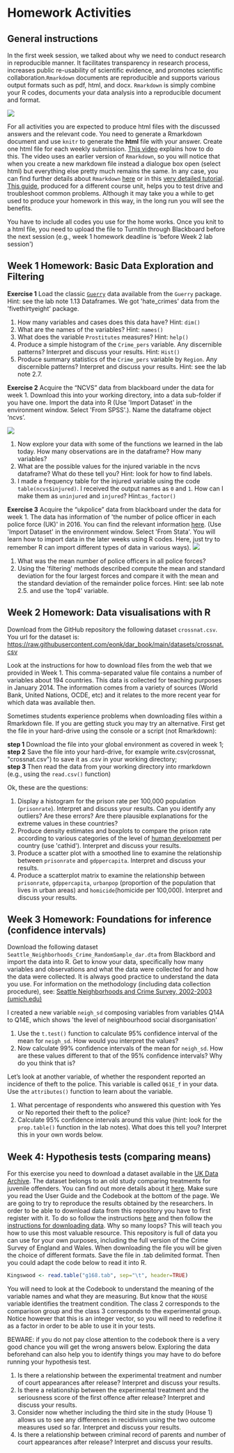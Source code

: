 # Homework Activities

## General instructions

In the first week session, we talked about why we need to conduct research in reproducible manner. It facilitates transparency in research process, increases public re-usability of scientific evidence, and promotes scientific collaboration.`Rmarkdown` documents are reproducible and supports various output formats such as pdf, html, and docx. `Rmarkdown` is simply combine your R codes, documents your data analysis into a reproducible document and format.

![](imgs/rmarkdown.png)

For all activities you are expected to produce html files with the discussed answers and the relevant code. You need to generate a Rmarkdown document and use `knitr` to generate the **html** file with your answer. Create one html file for each weekly submission. [This video](https://www.youtube.com/watch?v=-apyD5f9nwg) explains how to do this. The video uses an earlier version of `Rmarkdown`, so you will notice that when you create a new markdown file instead a dialogue box open (select html) but everything else pretty much remains the same. In any case, you can find further details about `Rmarkdown` [here](http://rmarkdown.rstudio.com/) or in this [very detailed tutorial](http://galahad.well.ox.ac.uk/repro/?utm_content=bufferc4efb&utm_medium=social&utm_source=twitter.com&utm_campaign=buffer). [This guide](http://stat545-ubc.github.io/block007_first-use-rmarkdown.html#troubleshooting), produced for a different course unit, helps you to test drive and troubleshoot common problems. Although it may take you a while to get used to produce your homework in this way, in the long run you will see the benefits.

You have to include all codes you use for the home works. Once you knit to a html file, you need to upload the file to TurnitIn through Blackboard before the next session (e.g., week 1 homework deadline is 'before Week 2 lab session')

## Week 1 Homework: Basic Data Exploration and Filtering

**Exercise 1**
Load the classic [`Guerry`](https://en.wikipedia.org/wiki/Andr%C3%A9-Michel_Guerry) data available from the `Guerry` package. Hint: see the lab note 1.13 Dataframes. We got 'hate_crimes' data from the 'fivethirtyeight' package.

1) How many variables and cases does this data have? Hint: `dim()`
2) What are the names of the variables? Hint: `names()`
3) What does the variable `Prostitutes` measures? Hint: `help()`
4) Produce a simple histogram of the `Crime_pers` variable. Any discernible patterns? Interpret and discuss your results. Hint: `Hist()`
5) Produce summary statistics of the `Crime_pers` variable by `Region`. Any discernible patterns? Interpret and discuss your results. Hint: see the lab note 2.7. 

**Exercise 2**
Acquire the “NCVS” data from blackboard under the data for week 1. Download this into your working directory, into a data sub-folder if you have one. Import the data into R (Use 'Import Dataset' in the environment window. Select 'From SPSS'.). Name the dataframe object ‘ncvs’.

![](imgs/hwimport.png)

1) Now explore your data with some of the functions we learned in the lab today. How many observations are in the dataframe? How many variables?
2) What are the possible values for the injured variable in the ncvs dataframe? What do these tell you? Hint: look for how to find labels. 
3) I made a frequency table for the injured variable using the code `table(ncvs$injured)`. I received the output names as `0` and `1`. How can I make them as `uninjured` and `injured`? Hint:`as_factor()`

**Exercise 3**
Acquire the “ukpolice” data from blackboard under the data for week 1. The data has information of 'the number of police officer in each police force (UK)' in 2016. You can find the relevant information [here](https://en.wikipedia.org/wiki/List_of_police_forces_of_the_United_Kingdom). (Use 'Import Dataset' in the environment window. Select 'From Stata'. You will learn how to import data in the later weeks using R codes. Here, just try to remember R can import different types of data in various ways).
![](imgs/hwimport2.png)

1) What was the mean number of police officers in all police forces? 
2) Using the 'filtering' methods described compute the mean and standard deviation for the four largest forces and compare it with the mean and the standard deviation of the remainder police forces. Hint: see lab note 2.5. and use the 'top4' variable.


## Week 2 Homework: Data visualisations with R

Download from the GitHub repository the following dataset `crossnat.csv`. You url for the dataset is: https://raw.githubusercontent.com/eonk/dar_book/main/datasets/crossnat.csv

Look at the instructions for how to download files from the web that we provided in Week 1. This comma-separated value file contains a number of variables about 194 countries. This data is collected for teaching purposes in January 2014. The information comes from a variety of sources (World Bank, United Nations, OCDE, etc) and it relates to the more recent year for which data was available then.

Sometimes students experience problems when downloading files within a Rmarkdown file. If you are getting stuck you may try an alternative. First get the file in your hard-drive using the console or a script (not Rmarkdown):

**step 1** Download the file into your global environment as covered in week 1;  
**step 2** Save the file into your hard-drive, for example write.csv(crossnat, "crossnat.csv") to save it as .csv in your working directory;    
**step 3** Then read the data from your working directory into rmarkdown (e.g., using the `read.csv()` function)     

Ok, these are the questions:

1) Display a histogram for the prison rate per 100,000 population (`prisonrate`). Interpret and discuss your results. Can you identify any outliers? Are these errors? Are there plausible explanations for the extreme values in these countries?    
2) Produce density estimates and boxplots to compare the prison rate according to various categories of the level of [human development](http://hdr.undp.org/en/content/human-development-index-hdi) per country (use 'cathid'). Interpret and discuss your results.      
3) Produce a scatter plot with a smoothed line to examine the relationship between `prisonrate` and `gdppercapita`. Interpret and discuss your results.    
4) Produce a scatterplot matrix to examine the relationship between `prisonrate`, `gdppercapita`, `urbanpop` (proportion of the population that lives in urban areas) and `homicide`(homicide per 100,000). Interpret and discuss your results.     

## Week 3 Homework: Foundations for inference (confidence intervals)

Download the following dataset `Seattle_Neighborhoods_Crime_RandomSample_dar.dta` from Blackbord and import the data into R. Get to know your data, specifically how many variables and observations and what the data were collected for and how the data were collected. It is always good practice to understand the data you use. For information on the methodology (including data collection procedure), see: [Seattle Neighborhoods and Crime Survey, 2002-2003 (umich.edu)](https://www.icpsr.umich.edu/web/ICPSR/studies/28701/summary)

I created a new variable `neigh_sd` composing variables from variables Q14A to Q14E, which shows 'the level of neighbourhood social disorganisation'  
1) Use the `t.test()` function to calculate 95% confidence interval of the mean for `neigh_sd`. How would you interpret the values? 
2) Now calculate 99% confidence intervals of the mean for `neigh_sd`. How are these values different to that of the 95% confidence intervals? Why do you think that is?  

Let’s look at another variable, of whether the respondent reported an incidence of theft to the police. This variable is called `Q61E_f` in your data. Use the `attributes()` function to learn about the variable. 
1) What percentage of respondents who answered this question with Yes or No reported their theft to the police?
2) Calculate 95% confidence intervals around this value (hint: look for the `prop.table()` function in the lab notes). What does this tell you? Interpret this in your own words below.

## Week 4: Hypothesis tests (comparing means)

For this exercise you need to download a dataset available in the [UK Data Archive](http://www.data-archive.ac.uk/). The dataset belongs to an old study comparing treatments for juvenile offenders. You can find out more details about it [here](http://discover.ukdataservice.ac.uk/catalogue/?sn=3168&type=Data%20catalogue). Make sure you read the User Guide and the Codebook at the bottom of the page. We are going to try to reproduce the results obtained by the researchers. In order to be able to download data from this repository you have to first register with it. To do so follow the instructions [here](http://ukdataservice.ac.uk/get-data/how-to-access/registration.aspx) and then follow the [instructions for downloading data](http://ukdataservice.ac.uk/get-data/how-to-access/downloadorder.aspx). Why so many loops? This will teach you how to use this most valuable resource. This repository is full of data you can use for your own purposes, including the full version of the Crime Survey of England and Wales. When downloading the file you will be given the choice of different formats. Save the file in .tab delimited format. Then you could adapt the code below to read it into R.


```r
Kingswood <- read.table("g168.tab", sep="\t", header=TRUE)
```

You will need to look at the Codebook to understand the meaning of the variable names and what they are measuring. But know that the `HOUSE` variable identifies the treatment condition. The class 2 corresponds to the comparison group and the class 3 corresponds to the experimental group. Notice however that this is an integer vector, so you will need to redefine it as a factor in order to be able to use it in your tests.

BEWARE: if you do not pay close attention to the codebook there is a very good chance you will get the wrong answers below. Exploring the data beforehand can also help you to identify things you may have to do before running your hypothesis test.

1) Is there a relationship between the experimental treatment and number of court appearances after release? Interpret and discuss your results.
2) Is there a relationship between the experimental treatment and the seriousness score of the first offence after release? Interpret and discuss your results.
3) Consider now whether including the third site in the study (House 1) allows us to see any differences in recidivism using the two outcome measures used so far. Interpret and discuss your results.
4) Is there a relationship between criminal record of parents and number of court appearances after release? Interpret and discuss your results.
